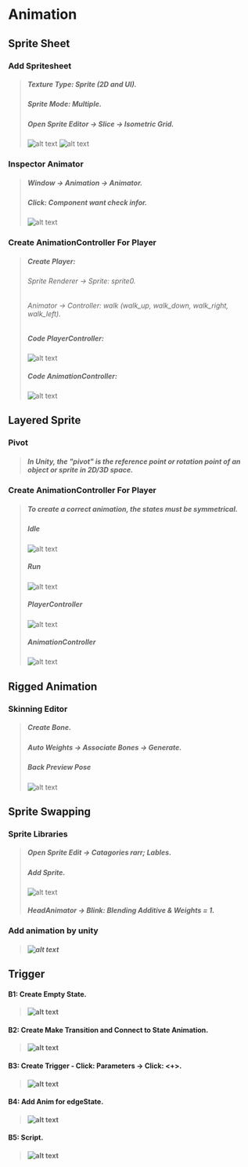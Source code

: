 # Animation
## Sprite Sheet
### Add Spritesheet
> ##### Texture Type: Sprite (2D and UI).
> ##### Sprite Mode: Multiple.
> ##### Open Sprite Editor &rarr; Slice &rarr; Isometric Grid. 
> ![alt text](image.png)
> ![alt text](image-1.png)
### Inspector Animator
> ##### Window &rarr; Animation &rarr; Animator. 
> ##### Click: Component want check infor.
> ![alt text](image-2.png)
### Create AnimationController For Player
> ##### Create Player:
> ###### Sprite Renderer &rarr; Sprite: sprite0.
> ###### Animator &rarr; Controller: walk (walk_up, walk_down, walk_right, walk_left).
> ##### Code PlayerController:
> ![alt text](image-4.png) 
> ##### Code AnimationController:
> ![alt text](image-3.png)
## Layered Sprite
### Pivot
> ##### In Unity, the "pivot" is the reference point or rotation point of an object or sprite in 2D/3D space.
### Create AnimationController For Player
> ##### To create a correct animation, the states must be symmetrical.
> ##### Idle
> ![alt text](image-5.png)
> ##### Run
> ![alt text](image-6.png)
> ##### PlayerController
> ![alt text](image-7.png)
> ##### AnimationController
> ![alt text](image-8.png)
## Rigged Animation
### Skinning Editor
> ##### Create Bone.
> ##### Auto Weights &rarr; Associate Bones &rarr; Generate.
> ##### Back Preview Pose
> ![alt text](image-9.png)
## Sprite Swapping
### Sprite Libraries
> ##### Open Sprite Edit &rarr; Catagories rarr; Lables.
> ##### Add Sprite.
> ![alt text](image-10.png)
> ##### HeadAnimator &rarr; Blink: Blending Additive & Weights = 1.
### Add animation by unity
> ##### ![alt text](image-11.png)
## Trigger
#### B1: Create Empty State.
> #### ![alt text](image-12.png)
#### B2: Create Make Transition and Connect to State Animation.
> #### ![alt text](image-13.png)
#### B3: Create Trigger - Click: Parameters &rarr; Click: <+>.
> #### ![alt text](image-14.png)
#### B4: Add Anim for edgeState.
> #### ![alt text](image-15.png)
#### B5: Script.
> #### ![alt text](image-16.png)
